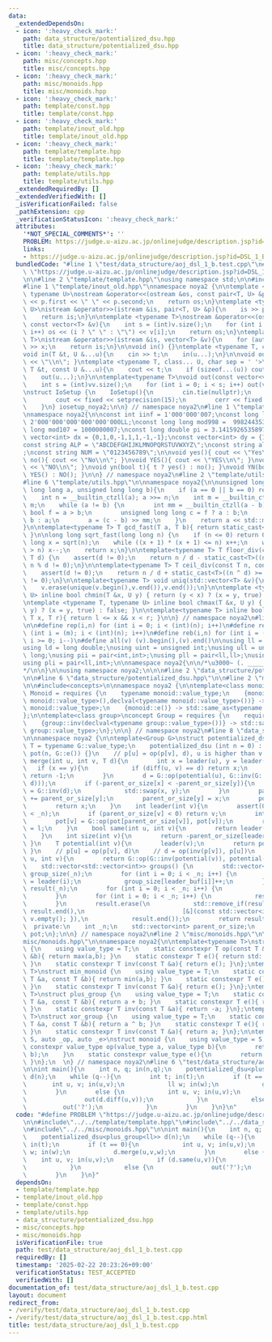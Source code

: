 ```yaml
---
data:
  _extendedDependsOn:
  - icon: ':heavy_check_mark:'
    path: data_structure/potentialized_dsu.hpp
    title: data_structure/potentialized_dsu.hpp
  - icon: ':heavy_check_mark:'
    path: misc/concepts.hpp
    title: misc/concepts.hpp
  - icon: ':heavy_check_mark:'
    path: misc/monoids.hpp
    title: misc/monoids.hpp
  - icon: ':heavy_check_mark:'
    path: template/const.hpp
    title: template/const.hpp
  - icon: ':heavy_check_mark:'
    path: template/inout_old.hpp
    title: template/inout_old.hpp
  - icon: ':heavy_check_mark:'
    path: template/template.hpp
    title: template/template.hpp
  - icon: ':heavy_check_mark:'
    path: template/utils.hpp
    title: template/utils.hpp
  _extendedRequiredBy: []
  _extendedVerifiedWith: []
  _isVerificationFailed: false
  _pathExtension: cpp
  _verificationStatusIcon: ':heavy_check_mark:'
  attributes:
    '*NOT_SPECIAL_COMMENTS*': ''
    PROBLEM: https://judge.u-aizu.ac.jp/onlinejudge/description.jsp?id=DSL_1_B&lang=ja
    links:
    - https://judge.u-aizu.ac.jp/onlinejudge/description.jsp?id=DSL_1_B&lang=ja
  bundledCode: "#line 1 \"test/data_structure/aoj_dsl_1_b.test.cpp\"\n#define PROBLEM\
    \ \"https://judge.u-aizu.ac.jp/onlinejudge/description.jsp?id=DSL_1_B&lang=ja\"\
    \n\n#line 2 \"template/template.hpp\"\nusing namespace std;\n\n#include<bits/stdc++.h>\n\
    #line 1 \"template/inout_old.hpp\"\nnamespace noya2 {\n\ntemplate <typename T,\
    \ typename U>\nostream &operator<<(ostream &os, const pair<T, U> &p){\n    os\
    \ << p.first << \" \" << p.second;\n    return os;\n}\ntemplate <typename T, typename\
    \ U>\nistream &operator>>(istream &is, pair<T, U> &p){\n    is >> p.first >> p.second;\n\
    \    return is;\n}\n\ntemplate <typename T>\nostream &operator<<(ostream &os,\
    \ const vector<T> &v){\n    int s = (int)v.size();\n    for (int i = 0; i < s;\
    \ i++) os << (i ? \" \" : \"\") << v[i];\n    return os;\n}\ntemplate <typename\
    \ T>\nistream &operator>>(istream &is, vector<T> &v){\n    for (auto &x : v) is\
    \ >> x;\n    return is;\n}\n\nvoid in() {}\ntemplate <typename T, class... U>\n\
    void in(T &t, U &...u){\n    cin >> t;\n    in(u...);\n}\n\nvoid out() { cout\
    \ << \"\\n\"; }\ntemplate <typename T, class... U, char sep = ' '>\nvoid out(const\
    \ T &t, const U &...u){\n    cout << t;\n    if (sizeof...(u)) cout << sep;\n\
    \    out(u...);\n}\n\ntemplate<typename T>\nvoid out(const vector<vector<T>> &vv){\n\
    \    int s = (int)vv.size();\n    for (int i = 0; i < s; i++) out(vv[i]);\n}\n\
    \nstruct IoSetup {\n    IoSetup(){\n        cin.tie(nullptr);\n        ios::sync_with_stdio(false);\n\
    \        cout << fixed << setprecision(15);\n        cerr << fixed << setprecision(7);\n\
    \    }\n} iosetup_noya2;\n\n} // namespace noya2\n#line 1 \"template/const.hpp\"\
    \nnamespace noya2{\n\nconst int iinf = 1'000'000'007;\nconst long long linf =\
    \ 2'000'000'000'000'000'000LL;\nconst long long mod998 =  998244353;\nconst long\
    \ long mod107 = 1000000007;\nconst long double pi = 3.14159265358979323;\nconst\
    \ vector<int> dx = {0,1,0,-1,1,1,-1,-1};\nconst vector<int> dy = {1,0,-1,0,1,-1,-1,1};\n\
    const string ALP = \"ABCDEFGHIJKLMNOPQRSTUVWXYZ\";\nconst string alp = \"abcdefghijklmnopqrstuvwxyz\"\
    ;\nconst string NUM = \"0123456789\";\n\nvoid yes(){ cout << \"Yes\\n\"; }\nvoid\
    \ no(){ cout << \"No\\n\"; }\nvoid YES(){ cout << \"YES\\n\"; }\nvoid NO(){ cout\
    \ << \"NO\\n\"; }\nvoid yn(bool t){ t ? yes() : no(); }\nvoid YN(bool t){ t ?\
    \ YES() : NO(); }\n\n} // namespace noya2\n#line 2 \"template/utils.hpp\"\n\n\
    #line 6 \"template/utils.hpp\"\n\nnamespace noya2{\n\nunsigned long long inner_binary_gcd(unsigned\
    \ long long a, unsigned long long b){\n    if (a == 0 || b == 0) return a + b;\n\
    \    int n = __builtin_ctzll(a); a >>= n;\n    int m = __builtin_ctzll(b); b >>=\
    \ m;\n    while (a != b) {\n        int mm = __builtin_ctzll(a - b);\n       \
    \ bool f = a > b;\n        unsigned long long c = f ? a : b;\n        b = f ?\
    \ b : a;\n        a = (c - b) >> mm;\n    }\n    return a << std::min(n, m);\n\
    }\n\ntemplate<typename T> T gcd_fast(T a, T b){ return static_cast<T>(inner_binary_gcd(std::abs(a),std::abs(b)));\
    \ }\n\nlong long sqrt_fast(long long n) {\n    if (n <= 0) return 0;\n    long\
    \ long x = sqrt(n);\n    while ((x + 1) * (x + 1) <= n) x++;\n    while (x * x\
    \ > n) x--;\n    return x;\n}\n\ntemplate<typename T> T floor_div(const T n, const\
    \ T d) {\n    assert(d != 0);\n    return n / d - static_cast<T>((n ^ d) < 0 &&\
    \ n % d != 0);\n}\n\ntemplate<typename T> T ceil_div(const T n, const T d) {\n\
    \    assert(d != 0);\n    return n / d + static_cast<T>((n ^ d) >= 0 && n % d\
    \ != 0);\n}\n\ntemplate<typename T> void uniq(std::vector<T> &v){\n    std::sort(v.begin(),v.end());\n\
    \    v.erase(unique(v.begin(),v.end()),v.end());\n}\n\ntemplate <typename T, typename\
    \ U> inline bool chmin(T &x, U y) { return (y < x) ? (x = y, true) : false; }\n\
    \ntemplate <typename T, typename U> inline bool chmax(T &x, U y) { return (x <\
    \ y) ? (x = y, true) : false; }\n\ntemplate<typename T> inline bool range(T l,\
    \ T x, T r){ return l <= x && x < r; }\n\n} // namespace noya2\n#line 8 \"template/template.hpp\"\
    \n\n#define rep(i,n) for (int i = 0; i < (int)(n); i++)\n#define repp(i,m,n) for\
    \ (int i = (m); i < (int)(n); i++)\n#define reb(i,n) for (int i = (int)(n-1);\
    \ i >= 0; i--)\n#define all(v) (v).begin(),(v).end()\n\nusing ll = long long;\n\
    using ld = long double;\nusing uint = unsigned int;\nusing ull = unsigned long\
    \ long;\nusing pii = pair<int,int>;\nusing pll = pair<ll,ll>;\nusing pil = pair<int,ll>;\n\
    using pli = pair<ll,int>;\n\nnamespace noya2{\n\n/*\u3000~ (. _________ . /)\u3000\
    */\n\n}\n\nusing namespace noya2;\n\n\n#line 2 \"data_structure/potentialized_dsu.hpp\"\
    \n\n#line 6 \"data_structure/potentialized_dsu.hpp\"\n\n#line 2 \"misc/concepts.hpp\"\
    \n\n#include<concepts>\n\nnamespace noya2 {\n\ntemplate<class monoid>\nconcept\
    \ Monoid = requires {\n    typename monoid::value_type;\n    {monoid::op(declval<typename\
    \ monoid::value_type>(),declval<typename monoid::value_type>())} -> std::same_as<typename\
    \ monoid::value_type>;\n    {monoid::e()} -> std::same_as<typename monoid::value_type>;\n\
    };\n\ntemplate<class group>\nconcept Group = requires {\n    requires Monoid<group>;\n\
    \    {group::inv(declval<typename group::value_type>())} -> std::same_as<typename\
    \ group::value_type>;\n};\n\n} // namespace noya2\n#line 8 \"data_structure/potentialized_dsu.hpp\"\
    \n\nnamespace noya2 {\n\ntemplate<Group G>\nstruct potentialized_dsu {\n    using\
    \ T = typename G::value_type;\n    potentialized_dsu (int n = 0) : _n(n), parent_or_size(n,-1),\
    \ pot(n, G::e()) {}\n    // p[u] = op(p[v], d), u is higher than v by d\n    int\
    \ merge(int u, int v, T d){\n        int x = leader(u), y = leader(v);\n     \
    \   if (x == y){\n            if (diff(u, v) == d) return x;\n            else\
    \ return -1;\n        }\n        d = G::op(potential(u), G::inv(G::op(potential(v),\
    \ d)));\n        if (-parent_or_size[x] < -parent_or_size[y]){\n            d\
    \ = G::inv(d);\n            std::swap(x, y);\n        }\n        parent_or_size[x]\
    \ += parent_or_size[y];\n        parent_or_size[y] = x;\n        pot[y] = d;\n\
    \        return x;\n    }\n    int leader(int v){\n        assert(0 <= v && v\
    \ < _n);\n        if (parent_or_size[v] < 0) return v;\n        int l = leader(parent_or_size[v]);\n\
    \        pot[v] = G::op(pot[parent_or_size[v]], pot[v]);\n        return parent_or_size[v]\
    \ = l;\n    }\n    bool same(int u, int v){\n        return leader(u) == leader(v);\n\
    \    }\n    int size(int v){\n        return -parent_or_size[leader(v)];\n   \
    \ }\n    T potential(int v){\n        leader(v);\n        return pot[v];\n   \
    \ }\n    // p[u] = op(p[v], d)\n    // d = op(inv(p[v]), p[u])\n    T diff(int\
    \ u, int v){\n        return G::op(G::inv(potential(v)), potential(u));\n    }\n\
    \    std::vector<std::vector<int>> groups() {\n        std::vector<int> leader_buf(_n),\
    \ group_size(_n);\n        for (int i = 0; i < _n; i++) {\n            leader_buf[i]\
    \ = leader(i);\n            group_size[leader_buf[i]]++;\n        }\n        std::vector<std::vector<int>>\
    \ result(_n);\n        for (int i = 0; i < _n; i++) {\n            result[i].reserve(group_size[i]);\n\
    \        }\n        for (int i = 0; i < _n; i++) {\n            result[leader_buf[i]].push_back(i);\n\
    \        }\n        result.erase(\n            std::remove_if(result.begin(),\
    \ result.end(),\n                           [&](const std::vector<int>& v) { return\
    \ v.empty(); }),\n            result.end());\n        return result;\n    }\n\
    \  private:\n    int _n;\n    std::vector<int> parent_or_size;\n    std::vector<T>\
    \ pot;\n};\n\n} // namespace noya2\n#line 2 \"misc/monoids.hpp\"\n\n#line 4 \"\
    misc/monoids.hpp\"\n\nnamespace noya2{\n\ntemplate<typename T>\nstruct max_monoid\
    \ {\n    using value_type = T;\n    static constexpr T op(const T &a, const T\
    \ &b){ return max(a,b); }\n    static constexpr T e(){ return std::numeric_limits<T>::min();\
    \ }\n    static constexpr T inv(const T &a){ return e(); }\n};\ntemplate<typename\
    \ T>\nstruct min_monoid {\n    using value_type = T;\n    static constexpr T op(const\
    \ T &a, const T &b){ return min(a,b); }\n    static constexpr T e(){ return std::numeric_limits<T>::max();\
    \ }\n    static constexpr T inv(const T &a){ return e(); }\n};\ntemplate<typename\
    \ T>\nstruct plus_group {\n    using value_type = T;\n    static constexpr T op(const\
    \ T &a, const T &b){ return a + b; }\n    static constexpr T e(){ return T(0);\
    \ }\n    static constexpr T inv(const T &a){ return -a; }\n};\ntemplate<typename\
    \ T>\nstruct xor_group {\n    using value_type = T;\n    static constexpr T op(const\
    \ T &a, const T &b){ return a ^ b; }\n    static constexpr T e(){ return T(0);\
    \ }\n    static constexpr T inv(const T &a){ return a; }\n};\n\ntemplate<class\
    \ S, auto _op, auto _e>\nstruct monoid {\n    using value_type = S;\n    static\
    \ constexpr value_type op(value_type a, value_type b){\n        return _op(a,\
    \ b);\n    }\n    static constexpr value_type e(){\n        return _e();\n   \
    \ }\n};\n  \n} // namespace noya2\n#line 6 \"test/data_structure/aoj_dsl_1_b.test.cpp\"\
    \n\nint main(){\n    int n, q; in(n,q);\n    potentialized_dsu<plus_group<ll>>\
    \ d(n);\n    while (q--){\n        int t; in(t);\n        if (t == 0){\n     \
    \       int u, v; in(u,v);\n            ll w; in(w);\n            d.merge(u,v,w);\n\
    \        }\n        else {\n            int u, v; in(u,v);\n            if (d.same(u,v)){\n\
    \                out(d.diff(u,v));\n            }\n            else {\n      \
    \          out('?');\n            }\n        }\n    }\n}\n"
  code: "#define PROBLEM \"https://judge.u-aizu.ac.jp/onlinejudge/description.jsp?id=DSL_1_B&lang=ja\"\
    \n\n#include\"../../template/template.hpp\"\n#include\"../../data_structure/potentialized_dsu.hpp\"\
    \n#include\"../../misc/monoids.hpp\"\n\nint main(){\n    int n, q; in(n,q);\n\
    \    potentialized_dsu<plus_group<ll>> d(n);\n    while (q--){\n        int t;\
    \ in(t);\n        if (t == 0){\n            int u, v; in(u,v);\n            ll\
    \ w; in(w);\n            d.merge(u,v,w);\n        }\n        else {\n        \
    \    int u, v; in(u,v);\n            if (d.same(u,v)){\n                out(d.diff(u,v));\n\
    \            }\n            else {\n                out('?');\n            }\n\
    \        }\n    }\n}"
  dependsOn:
  - template/template.hpp
  - template/inout_old.hpp
  - template/const.hpp
  - template/utils.hpp
  - data_structure/potentialized_dsu.hpp
  - misc/concepts.hpp
  - misc/monoids.hpp
  isVerificationFile: true
  path: test/data_structure/aoj_dsl_1_b.test.cpp
  requiredBy: []
  timestamp: '2025-02-22 20:23:26+09:00'
  verificationStatus: TEST_ACCEPTED
  verifiedWith: []
documentation_of: test/data_structure/aoj_dsl_1_b.test.cpp
layout: document
redirect_from:
- /verify/test/data_structure/aoj_dsl_1_b.test.cpp
- /verify/test/data_structure/aoj_dsl_1_b.test.cpp.html
title: test/data_structure/aoj_dsl_1_b.test.cpp
---
```

